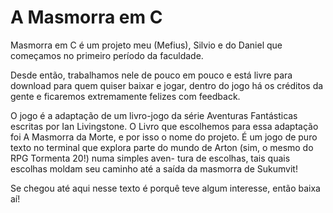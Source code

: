 # A Masmorra em C

  Masmorra em C é um projeto meu (Mefius), Silvio e do Daniel que começamos no primeiro período da faculdade.
  
  Desde então, trabalhamos nele de pouco em pouco e está livre para download para quem quiser baixar e
  jogar, dentro do jogo há os créditos da gente e ficaremos extremamente felizes com feedback.
  
  O jogo é a adaptação de um livro-jogo da série Aventuras Fantásticas escritas por Ian Livingstone. O Livro
  que escolhemos para essa adaptação foi A Masmorra da Morte, e por isso o nome do projeto. É um jogo de puro
  texto no terminal que explora parte do mundo de Arton (sim, o mesmo do RPG Tormenta 20!) numa simples aven-
  tura de escolhas, tais quais escolhas moldam seu caminho até a saída da masmorra de Sukumvit!
  
  Se chegou até aqui nesse texto é porquê teve algum interesse, então baixa aí!
